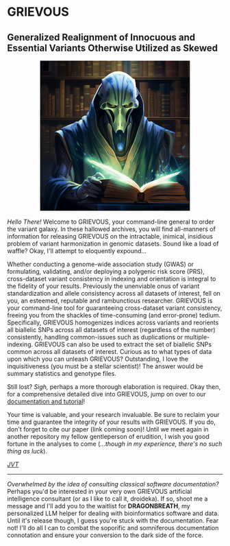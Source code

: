 # GRIEVOUS

## Generalized Realignment of Innocuous and Essential Variants Otherwise Utilized as Skewed

<p align="center"><img src="imgs/GRIEVOUS.png" width = 350></p>

*Hello There!* Welcome to GRIEVOUS, your command-line general to order the variant galaxy. In these hallowed archives, you will find all-manners of information for releasing GRIEVOUS on the intractable, inimical, insidious problem of variant harmonization in genomic datasets. Sound like a load of waffle? Okay, I'll attempt to eloquently expound...

Whether conducting a genome-wide association study (GWAS) or formulating, validating, and/or deploying a polygenic risk score (PRS), cross-dataset variant consistency in indexing and orientation is integral to the fidelity of your results. Previously the unenviable onus of variant standardization and allele consistency across all datasets of interest, fell on you, an esteemed, reputable and rambunctious researcher. GRIEVOUS is your command-line tool for guaranteeing cross-dataset variant consistency, freeing you from the shackles of time-consuming (and error-prone) tedium. Specifically, GRIEVOUS homogenizes indices across variants and reorients all biallelic SNPs across all datasets of interest (regardless of the number) consistently, handling common-issues such as duplications or multiple-indexing. GRIEVOUS can also be used to extract the set of biallelic SNPs common across all datasets of interest. Curious as to what types of data upon which you can unleash GRIEVOUS? Outstanding, I love the inquisitiveness (you must be a stellar scientist)! The answer would be summary statistics and genotype files.

Still lost? *Sigh,* perhaps a more thorough elaboration is required. Okay then, for a comprehensive detailed dive into GRIEVOUS, jump on over to our [documentation and tutorial](https://github.com/jvtalwar/GRIEVOUS/wiki)!  

Your time is valuable, and your research invaluable. Be sure to reclaim your time and guarantee the integrity of your results with GRIEVOUS. If you do, don't forget to cite our paper (link coming soon)! Until we meet again in another repository my fellow gentleperson of erudition, I wish you good fortune in the analyses to come (...*though in my experience, there's no such thing as luck*).

*[JVT](https://jvtalwar.github.io/dk-isle/)*  

***

 *Overwhelmed by the idea of consulting classical software documentation?* Perhaps you'd be interested in your very own GRIEVOUS artificial intelligence consultant (or as I like to call it, droideka). If so, shoot me a message and I'll add you to the waitlist for **DRAGONBREATH**, my personalized LLM helper for dealing with bioinformatics software and data. Until it's release though, I guess you're stuck with the documentation. Fear not! I'll do all I can to combat the soporific and somniferous documentation connotation and ensure your conversion to the dark side of the force. 
